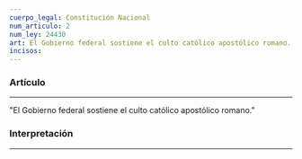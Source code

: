 ```yaml
---
cuerpo_legal: Constitución Nacional
num_articulo: 2
num_ley: 24430
art: El Gobierno federal sostiene el culto católico apostólico romano.
incisos:
---
```

### Artículo
---
"El Gobierno federal sostiene el culto católico apostólico romano."


### Interpretación
---
